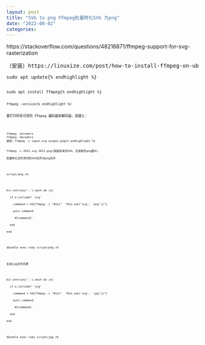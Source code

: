 ```yaml
---
layout: post
title: "SVG to png FFmpeg批量转化SVG 为png"
date: "2022-08-02"
categories: 
---
```

<p>https://stackoverflow.com/questions/48216871/ffmpeg-support-for-svg-rasterization</p>

<pre class="default s-code-block">
（安装）https://linuxize.com/post/how-to-install-ffmpeg-on-ubuntu-18-04/
</pre>

<pre class="terminal">
<code class="terminal-line" prefix="$">sudo apt update{% endhighlight %}

<pre class="terminal">
<code class="terminal-line" prefix="$">sudo apt install ffmpeg{% endhighlight %}

<pre class="terminal">
<code class="terminal-line" prefix="$">ffmpeg -version{% endhighlight %}

<p>要打印所有可用的 FFmpeg 编码器和解码器，请键入：</p>

<pre class="default s-code-block">
<code class="terminal-line" prefix="$">ffmpeg -encoders</code>
<code class="terminal-line" prefix="$">ffmpeg -decoders</code>
<code class="hljs language-css"><span class="hljs-selector-class">使用：</span>ffmpeg -<span class="hljs-selector-tag">i</span> <span class="hljs-selector-tag">input</span><span class="hljs-selector-class">.svg</span> output<span class="hljs-selector-class">.png</span>{% endhighlight %}

<p>ffmpeg -i 2012.svg 2012.png(保留原来的SVG，生成新的png图片）<br />
批量转化文件夹内的SVG文件为png文件</p>

<p>script/png.rb</p>

<p>Dir.entries(&#39;.&#39;).each do |e|<br />
&nbsp; if e.include? &#39;svg&#39;<br />
&nbsp;&nbsp;&nbsp; command = %Q{ffmpeg -i &quot;#{e}&quot;&nbsp; &quot;#{e.sub(&#39;svg&#39;, &#39;png&#39;)}&quot;}<br />
&nbsp;&nbsp;&nbsp; puts command<br />
&nbsp;&nbsp;&nbsp; `#{command}`<br />
&nbsp; end<br />
end</p>

<p>$bundle exec ruby script/png.rb</p>

<p>生成jpg文件同理</p>

<p>Dir.entries(&#39;.&#39;).each do |e|<br />
&nbsp; if e.include? &#39;svg&#39;<br />
&nbsp;&nbsp;&nbsp; command = %Q{ffmpeg -i &quot;#{e}&quot;&nbsp; &quot;#{e.sub(&#39;svg&#39;, &#39;jpg&#39;)}&quot;}<br />
&nbsp;&nbsp;&nbsp; puts command<br />
&nbsp;&nbsp;&nbsp; `#{command}`<br />
&nbsp; end<br />
end</p>

<p>$bundle exec ruby script/jpg.rb</p>

